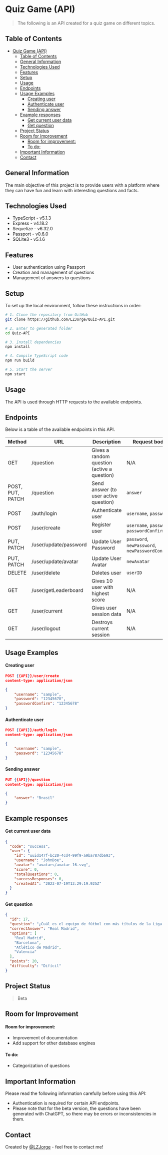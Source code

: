 # Quiz Game (API)
> The following is an API created for a quiz game on different topics.

## Table of Contents
- [Quiz Game (API)](#quiz-game-api)
  - [Table of Contents](#table-of-contents)
  - [General Information](#general-information)
  - [Technologies Used](#technologies-used)
  - [Features](#features)
  - [Setup](#setup)
  - [Usage](#usage)
  - [Endpoints](#endpoints)
  - [Usage Examples](#usage-examples)
      - [Creating user](#creating-user)
      - [Authenticate user](#authenticate-user)
      - [Sending answer](#sending-answer)
  - [Example responses](#example-responses)
      - [Get current user data](#get-current-user-data)
      - [Get question](#get-question)
  - [Project Status](#project-status)
  - [Room for Improvement](#room-for-improvement)
      - [Room for improvement:](#room-for-improvement-1)
      - [To do:](#to-do)
  - [Important Information](#important-information)
  - [Contact](#contact)


## General Information
The main objective of this project is to provide users with a platform where they can have fun and learn with interesting questions and facts.


## Technologies Used

- TypeScript - v5.1.3
- Express - v4.18.2
- Sequelize - v6.32.0
- Passport - v0.6.0
- SQLite3 - v5.1.6


## Features

- User authentication using Passport
- Creation and management of questions
- Management of answers to questions


## Setup
To set up the local environment, follow these instructions in order:

```bash
# 1. Clone the repository from GitHub
git clone https://github.com/LZJorge/Quiz-API.git

# 2. Enter to generated folder
cd Quiz-API

# 3. Install dependencies
npm install

# 4. Compile TypeScript code
npm run build

# 5. Start the server
npm start
```

## Usage
The API is used through HTTP requests to the available endpoints.

## Endpoints

Below is a table of the available endpoints in this API.

| Method | URL              | Description                                | Request body                            |
| ------ | ---------------- | ------------------------------------------ | --------------------------------------- |
| GET    | /question        | Gives a random question (active a question) | N/A                                     |
| POST, PUT, PATCH    | /question        | Send answer (to user active question)       | `answer`                                |
| POST   | /auth/login      | Authenticate user                          | `username`, `password`                  |
| POST   | /user/create     | Register user                              | `username`, `password`, `passwordConfirm` |
| PUT, PATCH   | /user/update/password     | Update User Password                              | `password`, `newPassword`, `newPasswordConfirm` |
| PUT, PATCH   | /user/update/avatar     | Update User Avatar                              | `newAvatar`|
| DELETE | /user/delete     | Deletes user                               | `userID`                               |
| GET    | /user/getLeaderboard     | Gives 10 user with highest score                   | N/A  |
| GET    | /user/current     | Gives user session data                   | N/A  |
| GET    | /user/logout     | Destroys current session                    | N/A  |                 


## Usage Examples

#### Creating user
```json
POST {{API}}/user/create
content-type: application/json

{
    "username": "sample",
    "password": "12345678",
    "passwordConfirm": "12345678"
}
```

#### Authenticate user
```json
POST {{API}}/auth/login
content-type: application/json

{
    "username": "sample",
    "password": "12345678"
}
```

#### Sending answer
```json
PUT {{API}}/question
content-type: application/json

{
    "answer": "Brasil"
}
```

## Example responses

#### Get current user data
```json
{
  "code": "success",
  "user": {
    "id": "uuid147f-bc20-4cd4-99f9-a9ba787db693",
    "username": "JohnDoe",
    "avatar": "avatars/avatar-16.svg",
    "score": 0,
    "totalQuestions": 0,
    "successResponses": 0,
    "createdAt": "2023-07-19T13:29:19.925Z"
  }
}
```

#### Get question
```json
{
  "id": 17,
  "question": "¿Cuál es el equipo de fútbol con más títulos de la Liga de Fútbol Profesional de España?",
  "correctAnswer": "Real Madrid",
  "options": [
    "Real Madrid",
    "Barcelona",
    "Atlético de Madrid",
    "Valencia"
  ],
  "points": 20,
  "difficulty": "Difícil"
}
```

## Project Status
> Beta


## Room for Improvement

#### Room for improvement:
- Improvement of documentation
- Add support for other database engines

#### To do:
- Categorization of questions


## Important Information

Please read the following information carefully before using this API:

- Authentication is required for certain API endpoints.
- Please note that for the beta version, the questions have been generated with ChatGPT, so there may be errors or inconsistencies in them.


## Contact
Created by [@LZJorge](https://github.com/LZJorge) - feel free to contact me!
